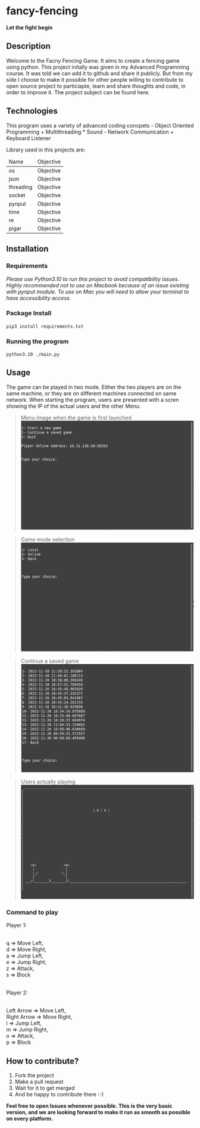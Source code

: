 
# fancy-fencing
__Let the fight begin__

## Description
<p>
Welcome to the Facny Fencing Game. It aims to create a fencing game using python. This project initally was given in my Advanced Programming course. It was told we can add it to github and share it publicly. But from my side I choose to make it possible for other people willing to contribute to open source project to particiapte, learn and share thoughts and code, in order to improve it. The project subject can be found here. 
</p>

## Technologies
<p>
This program uses a variety of advanced coding concpets
- Object Oriented Programming
+ Multithreading
* Sound
- Network Communication
+ Keyboard Listener
</p>

<p>
Library used in this projects are:
    <table>
        <thead>
            <tr>
                <td>
                    Name
                </td>
                <td>
                    Objective
                </td>
            </tr>
        </thead>
        <tbody>
            <tr>
                <td>
                    os
                </td>
                <td>
                    Objective
                </td>
            </tr>
            <tr>
                <td>
                    json
                </td>
                <td>
                    Objective
                </td>
            </tr>
            <tr>
                <td>
                    threading
                </td>
                <td>
                    Objective
                </td>
            </tr>
            <tr>
                <td>
                    socket
                </td>
                <td>
                    Objective
                </td>
            </tr>
            <tr>
                <td>
                    pynput
                </td>
                <td>
                    Objective
                </td>
            </tr>
            <tr>
                <td>
                    time
                </td>
                <td>
                    Objective
                </td>
            </tr>
            <tr>
                <td>
                    re
                </td>
                <td>
                    Objective
                </td>
            </tr>
            <tr>
                <td>
                    pigar
                </td>
                <td>
                    Objective
                </td>
            </tr>
        </tbody>
    </table>
</p>

## Installation

### Requirements

*Please use Python3.10 to run this project to avoid compatibility issues. 
Highly recommended not to use on Macbook because of an issue existing with pynput module.
To use on Mac you will need to allow your terminal to have accessibility access.*

### Package Install

    pip3 install requirements.txt

### Running the program

    python3.10 ./main.py

## Usage
The game can be played in two mode. Either the two players are on the same machine, or they are on different machines connected on same network. When starting the program, users are presented with a scren showing the IP of the actual users and the other Menu.

> Menu image when the game is first launched
![Menu Image][menu-image]

> Game mode selection
![Game Selection][game-selection]

> Continue a saved game
![Saved Game][saved-game]

> Users actually playing
![Game Playing][game-playing]
    
### Command to play
<p>
Player 1:</br></br>

q => Move Left,</br>
d => Move Right,</br>
a => Jump Left,</br>
e => Jump Right,</br>
z => Attack,</br>
s => Block</br></br>

Player 2:</br></br>

Left Arrow => Move Left,</br>
Right Arrow => Move Right,</br>
l => Jump Left,</br>
m => Jump Right,</br>
o => Attack,</br>
p => Block</br>
</p>

## How to contribute?   
1. Fork the project
2. Make a pull request
3. Wait for it to get merged
4. And be happy to contribute there :-)

**Feel free to open Issues whenever possible. This is the very basic version, and we are looking forward to make it run as smooth as possible on every platform.**


[menu-image]: https://github.com/tiserge2/fancy-fency/blob/main/sc_game/menu.png?raw=true
[saved-game]: https://github.com/tiserge2/fancy-fency/blob/main/sc_game/saved_game.png?raw=true
[game-selection]: https://github.com/tiserge2/fancy-fency/blob/main/sc_game/game_selection.png?raw=true
[game-playing]: https://github.com/tiserge2/fancy-fency/blob/main/sc_game/game_playing.png?raw=true